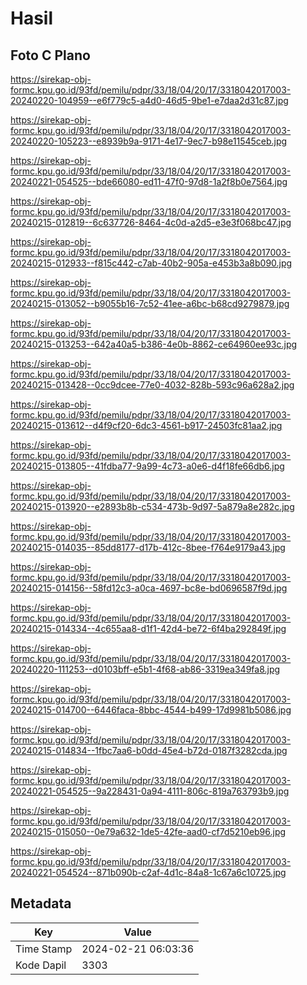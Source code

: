 # Hasil

## Foto C Plano

https://sirekap-obj-formc.kpu.go.id/93fd/pemilu/pdpr/33/18/04/20/17/3318042017003-20240220-104959--e6f779c5-a4d0-46d5-9be1-e7daa2d31c87.jpg

https://sirekap-obj-formc.kpu.go.id/93fd/pemilu/pdpr/33/18/04/20/17/3318042017003-20240220-105223--e8939b9a-9171-4e17-9ec7-b98e11545ceb.jpg

https://sirekap-obj-formc.kpu.go.id/93fd/pemilu/pdpr/33/18/04/20/17/3318042017003-20240221-054525--bde66080-ed11-47f0-97d8-1a2f8b0e7564.jpg

https://sirekap-obj-formc.kpu.go.id/93fd/pemilu/pdpr/33/18/04/20/17/3318042017003-20240215-012819--6c637726-8464-4c0d-a2d5-e3e3f068bc47.jpg

https://sirekap-obj-formc.kpu.go.id/93fd/pemilu/pdpr/33/18/04/20/17/3318042017003-20240215-012933--f815c442-c7ab-40b2-905a-e453b3a8b090.jpg

https://sirekap-obj-formc.kpu.go.id/93fd/pemilu/pdpr/33/18/04/20/17/3318042017003-20240215-013052--b9055b16-7c52-41ee-a6bc-b68cd9279879.jpg

https://sirekap-obj-formc.kpu.go.id/93fd/pemilu/pdpr/33/18/04/20/17/3318042017003-20240215-013253--642a40a5-b386-4e0b-8862-ce64960ee93c.jpg

https://sirekap-obj-formc.kpu.go.id/93fd/pemilu/pdpr/33/18/04/20/17/3318042017003-20240215-013428--0cc9dcee-77e0-4032-828b-593c96a628a2.jpg

https://sirekap-obj-formc.kpu.go.id/93fd/pemilu/pdpr/33/18/04/20/17/3318042017003-20240215-013612--d4f9cf20-6dc3-4561-b917-24503fc81aa2.jpg

https://sirekap-obj-formc.kpu.go.id/93fd/pemilu/pdpr/33/18/04/20/17/3318042017003-20240215-013805--41fdba77-9a99-4c73-a0e6-d4f18fe66db6.jpg

https://sirekap-obj-formc.kpu.go.id/93fd/pemilu/pdpr/33/18/04/20/17/3318042017003-20240215-013920--e2893b8b-c534-473b-9d97-5a879a8e282c.jpg

https://sirekap-obj-formc.kpu.go.id/93fd/pemilu/pdpr/33/18/04/20/17/3318042017003-20240215-014035--85dd8177-d17b-412c-8bee-f764e9179a43.jpg

https://sirekap-obj-formc.kpu.go.id/93fd/pemilu/pdpr/33/18/04/20/17/3318042017003-20240215-014156--58fd12c3-a0ca-4697-bc8e-bd0696587f9d.jpg

https://sirekap-obj-formc.kpu.go.id/93fd/pemilu/pdpr/33/18/04/20/17/3318042017003-20240215-014334--4c655aa8-d1f1-42d4-be72-6f4ba292849f.jpg

https://sirekap-obj-formc.kpu.go.id/93fd/pemilu/pdpr/33/18/04/20/17/3318042017003-20240220-111253--d0103bff-e5b1-4f68-ab86-3319ea349fa8.jpg

https://sirekap-obj-formc.kpu.go.id/93fd/pemilu/pdpr/33/18/04/20/17/3318042017003-20240215-014700--6446faca-8bbc-4544-b499-17d9981b5086.jpg

https://sirekap-obj-formc.kpu.go.id/93fd/pemilu/pdpr/33/18/04/20/17/3318042017003-20240215-014834--1fbc7aa6-b0dd-45e4-b72d-0187f3282cda.jpg

https://sirekap-obj-formc.kpu.go.id/93fd/pemilu/pdpr/33/18/04/20/17/3318042017003-20240221-054525--9a228431-0a94-4111-806c-819a763793b9.jpg

https://sirekap-obj-formc.kpu.go.id/93fd/pemilu/pdpr/33/18/04/20/17/3318042017003-20240215-015050--0e79a632-1de5-42fe-aad0-cf7d5210eb96.jpg

https://sirekap-obj-formc.kpu.go.id/93fd/pemilu/pdpr/33/18/04/20/17/3318042017003-20240221-054524--871b090b-c2af-4d1c-84a8-1c67a6c10725.jpg


## Metadata

| Key        | Value               |
| ---------- | ------------------- |
| Time Stamp | 2024-02-21 06:03:36 |
| Kode Dapil | 3303                |




